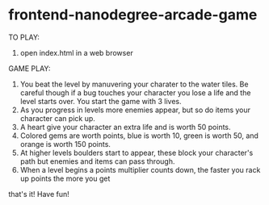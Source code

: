 frontend-nanodegree-arcade-game
===============================

TO PLAY:

1. open index.html in a web browser


GAME PLAY:

1. You beat the level by manuvering your charater to the water tiles. Be careful though if a bug touches your character you lose a life and the level starts over.  You start the game with 3 lives.
2. As you progress in levels more enemies appear, but so do items your character can pick up.
3. A heart give your character an extra life and is worth 50 points.
4. Colored gems are worth points, blue is worth 10, green is worth 50, and orange is worth 150 points.
5. At higher levels boulders start to appear, these block your character's path but enemies and items can pass through.
6. When a level begins a points multiplier counts down, the faster you rack up points the more you get

that's it!  Have fun!
